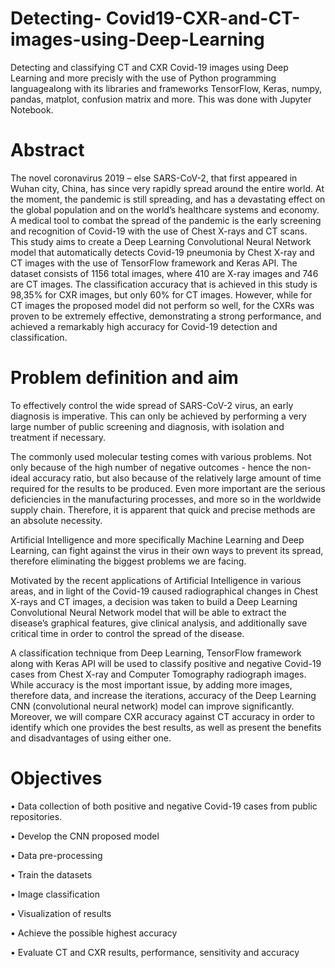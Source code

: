 # Detecting- Covid19-CXR-and-CT-images-using-Deep-Learning

Detecting and classifying CT and CXR Covid-19 images using Deep Learning and more precisly with the use of Python programming languagealong with its libraries and frameworks TensorFlow, Keras, numpy, pandas, matplot, confusion matrix and more. This was done with Jupyter Notebook.

# Abstract

The novel coronavirus 2019 – else SARS-CoV-2, that first appeared in Wuhan city, China, has since very rapidly spread around the entire world. At the moment, the pandemic is still spreading, and has a devastating effect on the global population and on the world’s healthcare systems and economy. A medical tool to combat the spread of the pandemic is the early screening and recognition of Covid-19 with the use of Chest X-rays and CT scans. This study aims to create a Deep Learning Convolutional Neural Network model that automatically detects Covid-19 pneumonia by Chest X-ray and CT images with the use of TensorFlow framework and Keras API. The dataset consists of 1156 total images, where 410 are X-ray images and 746 are CT images. The classification accuracy that is achieved in this study is 98,35% for CXR images, but only 60% for CT images. However, while for CT images the proposed model did not perform so well, for the CXRs was proven to be extremely effective, demonstrating a strong performance, and achieved a remarkably high accuracy for Covid-19 detection and classification.

# Problem definition and aim
To effectively control the wide spread of SARS-CoV-2 virus, an early diagnosis is imperative. This can only be achieved by performing a very large number of public screening and diagnosis, with isolation and treatment if necessary.

The commonly used molecular testing comes with various problems. Not only because of the high number of negative outcomes - hence the non-ideal accuracy ratio, but also because of the relatively large amount of time required for the results to be produced. Even more important are the serious deficiencies in the manufacturing processes, and more so in the worldwide supply chain. Therefore, it is apparent that quick and precise methods are an absolute necessity.

Artificial Intelligence and more specifically Machine Learning and Deep Learning, can fight against the virus in their own ways to prevent its spread, therefore eliminating the biggest problems we are facing.

Motivated by the recent applications of Artificial Intelligence in various areas, and in light of the Covid-19 caused radiographical changes in Chest X-rays and CT images, a decision was taken to build a Deep Learning Convolutional Neural Network model that will be able to extract the disease’s graphical features, give clinical analysis, and additionally save critical time in order to control the spread of the disease.

A classification technique from Deep Learning, TensorFlow framework along with Keras API will be used to classify positive and negative Covid-19 cases from Chest X-ray and Computer Tomography radiograph images. While accuracy is the most important issue, by adding more images, therefore data, and increase the iterations, accuracy of the Deep Learning CNN (convolutional neural network) model can improve significantly. Moreover, we will compare CXR accuracy against CT accuracy in order to identify which one provides the best results, as well as present the benefits and disadvantages of using either one.

# Objectives

• Data collection of both positive and negative Covid-19 cases from public repositories.

• Develop the CNN proposed model

• Data pre-processing

• Train the datasets

• Image classification

• Visualization of results

• Achieve the possible highest accuracy

• Evaluate CT and CXR results, performance, sensitivity and accuracy

